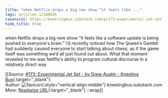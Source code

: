 ```yaml
---
title: "when Netflix drops a big new show “it feels like ..."
tags: articles-12188035
canonical: https://kneelingbus.substack.com/p/173-experimental-jet-set?token=eyJ1c2VyX2lkIjozMTA4Mjc2LCJwb3N0X2lkIjo0Mzc5Mzg5MSwiXyI6IndIZFhyIiwiaWF0IjoxNjM4NzM1MjA4LCJleHAiOjE2Mzg3Mzg4MDgsImlzcyI6InB1Yi0xMjY0NSIsInN1YiI6InBvc3QtcmVhY3Rpb24ifQ.3elfdyEhtpt3_yr1NsPfPrIPnF8NbBwIDjfXTtkeOgM
hide_title: true
---
```


when Netflix drops a big new show “it feels like a software update is being pushed to everyone's brain.” I’d recently noticed how The Queen’s Gambit had suddenly caused everyone to start talking about chess, as if the game itself was something we’d all just found out about. What that moment revealed to me was Netflix’s ability to program cultural discourse in a relatively direct way


[[_Source_: [#173: Experimental Jet Set - by Drew Austin - Kneeling Bus](https://kneelingbus.substack.com/p/173-experimental-jet-set?token=eyJ1c2VyX2lkIjozMTA4Mjc2LCJwb3N0X2lkIjo0Mzc5Mzg5MSwiXyI6IndIZFhyIiwiaWF0IjoxNjM4NzM1MjA4LCJleHAiOjE2Mzg3Mzg4MDgsImlzcyI6InB1Yi0xMjY0NSIsInN1YiI6InBvc3QtcmVhY3Rpb24ifQ.3elfdyEhtpt3_yr1NsPfPrIPnF8NbBwIDjfXTtkeOgM){:target="_blank"}<br>
_Author_: ![favicon](https://s2.googleusercontent.com/s2/favicons?domain=kneelingbus.substack.com){:style="vertical-align:middle"} kneelingbus.substack.com<br>
_More_: [Readwise URL](https://readwise.io/open/256461176){:target="_blank"}
::wrap]]